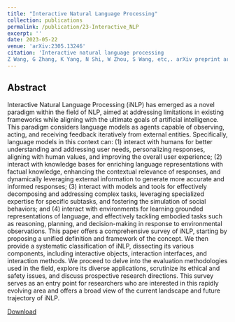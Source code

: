 ```yaml
---
title: "Interactive Natural Language Processing"
collection: publications
permalink: /publication/23-Interactive_NLP
excerpt: ''
date: 2023-05-22
venue: 'arXiv:2305.13246'
citation: 'Interactive natural language processing
Z Wang, G Zhang, K Yang, N Shi, W Zhou, S Wang, etc,. arXiv preprint arXiv:2305.13246, 2023'
---
```

Abstract
--
Interactive Natural Language Processing (iNLP) has emerged as a novel paradigm within the field of NLP, aimed at addressing limitations in existing frameworks while aligning with the ultimate goals of artificial intelligence. This paradigm considers language models as agents capable of observing, acting, and receiving feedback iteratively from external entities. Specifically, language models in this context can: (1) interact with humans for better understanding and addressing user needs, personalizing responses, aligning with human values, and improving the overall user experience; (2) interact with knowledge bases for enriching language representations with factual knowledge, enhancing the contextual relevance of responses, and dynamically leveraging external information to generate more accurate and informed responses; (3) interact with models and tools for effectively decomposing and addressing complex tasks, leveraging specialized expertise for specific subtasks, and fostering the simulation of social behaviors; and (4) interact with environments for learning grounded representations of language, and effectively tackling embodied tasks such as reasoning, planning, and decision-making in response to environmental observations. This paper offers a comprehensive survey of iNLP, starting by proposing a unified definition and framework of the concept. We then provide a systematic classification of iNLP, dissecting its various components, including interactive objects, interaction interfaces, and interaction methods. We proceed to delve into the evaluation methodologies used in the field, explore its diverse applications, scrutinize its ethical and safety issues, and discuss prospective research directions. This survey serves as an entry point for researchers who are interested in this rapidly evolving area and offers a broad view of the current landscape and future trajectory of iNLP.

[Download](https://arxiv.org/abs/2305.13246)
